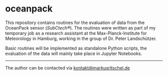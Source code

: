 # oceanpack
This repository contains routines for the evaluation of data from the OceanPack sensor (_SubCtech®_).
The routines were written as part of my temporary job as a research assistant at the Max-Planck-Institute for Meteorology in Hamburg, working in the group of Dr. Peter Landschützer.

Basic routines will be implemented as standalone Python scripts, the evaluation of the data will mainly take place in Jupyter Notebooks.

---
The author can be contacted via kontakt@markusritschel.de
